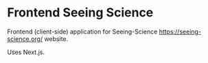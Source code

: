 # Frontend Seeing Science

Frontend (client-side) application for Seeing-Science https://seeing-science.org/ website.

Uses Next.js.
